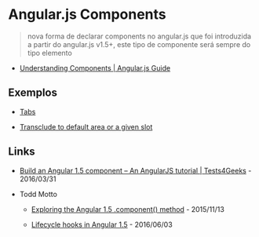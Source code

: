 # Angular.js Components

> nova forma de declarar components no angular.js que foi introduzida a partir do angular.js v1.5+, este tipo de componente será sempre do tipo elemento

* [Understanding Components | Angular.js Guide](https://docs.angularjs.org/guide/component)


## Exemplos

* [Tabs](tabs)

* [Transclude to default area or a given slot](transclude-slots-default)


## Links

* [Build an Angular 1.5 component – An AngularJS tutorial | Tests4Geeks](https://tests4geeks.com/build-angular-1-5-component-angularjs-tutorial/) - 2016/03/31

* Todd Motto

  * [Exploring the Angular 1.5 .component() method](https://toddmotto.com/exploring-the-angular-1-5-component-method/) - 2015/11/13

  * [Lifecycle hooks in Angular 1.5](https://toddmotto.com/angular-1-5-lifecycle-hooks) - 2016/06/03
